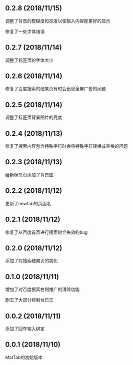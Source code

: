 ## 0.2.8 (2018/11/15)
调整了背景的模糊度和亮度以使输入内容能更好的显示

修复了一处字体错误

## 0.2.7 (2018/11/14)
调整了标签页的字体大小

## 0.2.6 (2018/11/14)
修复了百度搜索的结果页有时会出现全屏广告的问题

## 0.2.5 (2018/11/14)
调整了标签页背景图片的亮度

## 0.2.4 (2018/11/13)
修复了搜索内容包含特殊字符时会将特殊字符转换成空格的问题

## 0.2.3 (2018/11/13)
给新标签页添加了背景图

## 0.2.2 (2018/11/12)
更新了newtab的页面名

## 0.2.1 (2018/11/12)
修复了从百度首页进行搜索时会失效的bug

## 0.2.0 (2018/11/12)
添加了对搜索结果页的美化

## 0.1.0 (2018/11/11)
增加了对百度搜索右侧推广的清除功能

删去了大部分控制台日志

## 0.0.2 (2018/11/11)
添加了回车输入绑定

## 0.0.1 (2018/11/10)
MatTab的初始版本
